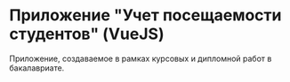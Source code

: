 # Приложение "Учет посещаемости студентов" (VueJS)
Приложение, создаваемое в рамках курсовых и дипломной работ в бакалавриате.

